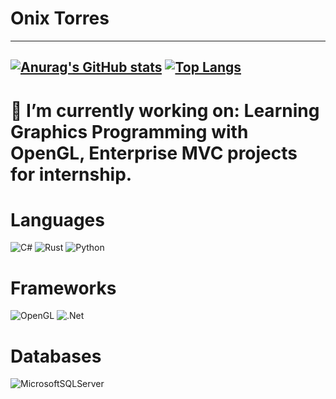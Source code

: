 # Onix Torres

---
[![Anurag's GitHub stats](https://github-readme-stats.vercel.app/api?username=Onixx241)](https://github.com/anuraghazra/github-readme-stats)
[![Top Langs](https://github-readme-stats.vercel.app/api/top-langs/?username=Onixx241)](https://github.com/anuraghazra/github-readme-stats)
---
# 🔭 I’m currently working on: Learning Graphics Programming with OpenGL, Enterprise MVC projects for internship.

# Languages
![C#](https://img.shields.io/badge/c%23-%23239120.svg?style=for-the-badge&logo=csharp&logoColor=white)
![Rust](https://img.shields.io/badge/rust-%23000000.svg?style=for-the-badge&logo=rust&logoColor=white)
![Python](https://img.shields.io/badge/python-3670A0?style=for-the-badge&logo=python&logoColor=ffdd54)

# Frameworks
![OpenGL](https://img.shields.io/badge/OpenGL-%23FFFFFF.svg?style=for-the-badge&logo=opengl)
![.Net](https://img.shields.io/badge/.NET-5C2D91?style=for-the-badge&logo=.net&logoColor=white)

# Databases
![MicrosoftSQLServer](https://img.shields.io/badge/Microsoft%20SQL%20Server-CC2927?style=for-the-badge&logo=microsoft%20sql%20server&logoColor=white)
